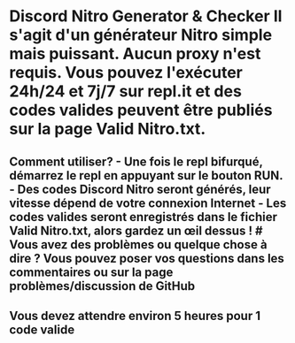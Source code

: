 # Discord Nitro Generator & Checker Il s'agit d'un générateur Nitro simple mais puissant. Aucun proxy n'est requis. Vous pouvez l'exécuter 24h/24 et 7j/7 sur repl.it et des codes valides peuvent être publiés sur la page Valid Nitro.txt.


## Comment utiliser? - Une fois le repl bifurqué, démarrez le repl en appuyant sur le bouton RUN. - Des codes Discord Nitro seront générés, leur vitesse dépend de votre connexion Internet - Les codes valides seront enregistrés dans le fichier Valid Nitro.txt, alors gardez un œil dessus ! # Vous avez des problèmes ou quelque chose à dire ? Vous pouvez poser vos questions dans les commentaires ou sur la page problèmes/discussion de GitHub


## Vous devez attendre environ 5 heures pour 1 code valide